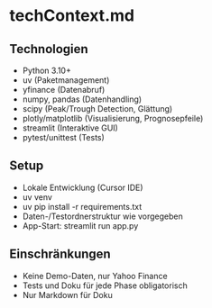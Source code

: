 # techContext.md

## Technologien
- Python 3.10+
- uv (Paketmanagement)
- yfinance (Datenabruf)
- numpy, pandas (Datenhandling)
- scipy (Peak/Trough Detection, Glättung)
- plotly/matplotlib (Visualisierung, Prognosepfeile)
- streamlit (Interaktive GUI)
- pytest/unittest (Tests)

## Setup
- Lokale Entwicklung (Cursor IDE)
- uv venv
- uv pip install -r requirements.txt
- Daten-/Testordnerstruktur wie vorgegeben
- App-Start: streamlit run app.py

## Einschränkungen
- Keine Demo-Daten, nur Yahoo Finance
- Tests und Doku für jede Phase obligatorisch
- Nur Markdown für Doku
